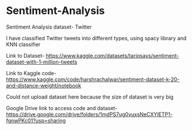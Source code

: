 # Sentiment-Analysis

Sentiment Analysis dataset- Twitter

I have classified Twitter tweets into different types, using spacy library and KNN classifier

Link to Dataset-
https://www.kaggle.com/datasets/tariqsays/sentiment-dataset-with-1-million-tweets

Link to Kaggle code-
https://www.kaggle.com/code/harshrachalwar/sentiment-dataset-k-20-and-distance-weight/notebook

Could not upload dataset here because the size of dataset is very big

Google Drive link to access code and dataset-
https://drive.google.com/drive/folders/1mdPS7ug0vuxsNeCXYlETP1-fgnwPKc01?usp=sharing
